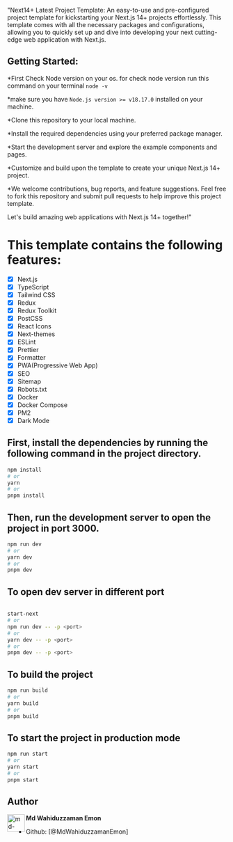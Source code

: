 "Next14+ Latest Project Template: An easy-to-use and pre-configured project template for kickstarting your Next.js 14+ projects effortlessly. This template comes with all the necessary packages and configurations, allowing you to quickly set up and dive into developing your next cutting-edge web application with Next.js.

## Getting Started:

\*First Check Node version on your os. for check node version run this command on your terminal `node -v`

\*make sure you have `Node.js version >= v18.17.0` installed on your machine.

\*Clone this repository to your local machine.

\*Install the required dependencies using your preferred package manager.

\*Start the development server and explore the example components and pages.

\*Customize and build upon the template to create your unique Next.js 14+ project.

\*We welcome contributions, bug reports, and feature suggestions. Feel free to fork this repository and submit pull requests to help improve this project template.

Let's build amazing web applications with Next.js 14+ together!"

# This template contains the following features:

- [x] Next.js
- [x] TypeScript
- [x] Tailwind CSS
- [x] Redux
- [x] Redux Toolkit
- [x] PostCSS
- [x] React Icons
- [x] Next-themes
- [x] ESLint
- [x] Prettier
- [x] Formatter
- [x] PWA(Progressive Web App)
- [x] SEO
- [x] Sitemap
- [x] Robots.txt
- [x] Docker
- [x] Docker Compose
- [x] PM2
- [x] Dark Mode

## First, install the dependencies by running the following command in the project directory.

```bash
npm install
# or
yarn
# or
pnpm install
```

## Then, run the development server to open the project in port 3000.

```bash
npm run dev
# or
yarn dev
# or
pnpm dev
```

## To open dev server in different port

```bash

start-next
# or
npm run dev -- -p <port>
# or
yarn dev -- -p <port>
# or
pnpm dev -- -p <port>
```

## To build the project

```bash
npm run build
# or
yarn build
# or
pnpm build
```

## To start the project in production mode

```bash
npm run start
# or
yarn start
# or
pnpm start
```

## Author

<img align="left" src="https://user-images.githubusercontent.com/83487057/224383152-3d83875a-6e49-46c2-be8f-5d0627e0a27e.png" alt="md-wahiduzzaman-emon" height="40" width="40" /> **Md Wahiduzzaman Emon**

- Github: [@MdWahiduzzamanEmon]
